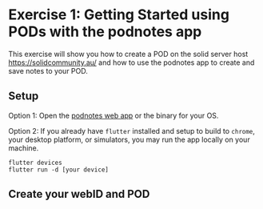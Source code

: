 # Exercise 1: Getting Started using PODs with the podnotes app

This exercise will show you how to create a POD on the solid server host https://solidcommunity.au/ and how to use the podnotes app to create and save notes to your POD.

## Setup

Option 1: Open the [podnotes web app](https://podnotes.solidcommunity.au/) or the binary for your OS.



Option 2: If you already have `flutter` installed and setup to build to `chrome`, your desktop platform, or simulators, you may run the app locally on your machine.

```
flutter devices
flutter run -d [your device]
```



## Create your webID and POD
